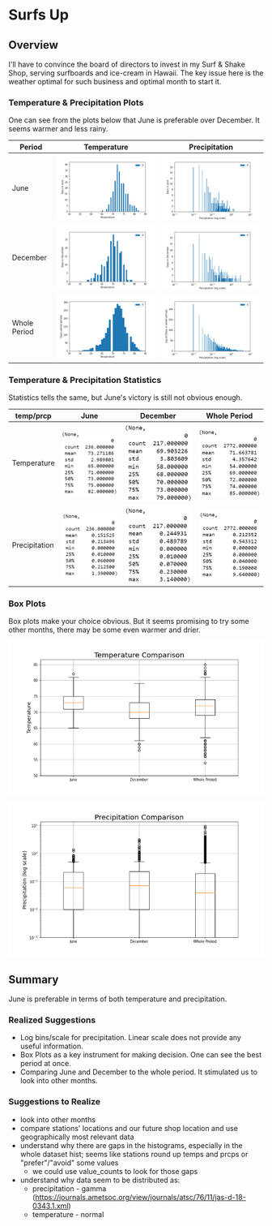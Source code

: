 # Surfs Up

## Overview

I'll have to convince the board of directors to invest in my Surf & Shake Shop, serving surfboards and ice-cream in Hawaii. The key issue here is the weather optimal for such business and optimal month to start it.

### Temperature & Precipitation Plots

One can see from the plots below that June is preferable over December. It seems warmer and less rainy.

Period|Temperature|Precipitation
---|---|---
June|![](./analysis/temp_june_plt.png)|![](./analysis/prcp_june_plt.png)
December|![](./analysis/temp_dec_plt.png)|![](./analysis/prcp_dec_plt.png)
Whole Period|![](./analysis/temp_whp_plt.png)|![](./analysis/prcp_whp_plt.png)

### Temperature & Precipitation Statistics

Statistics tells the same, but June's victory is still not obvious enough.

temp/prcp|June|December|Whole Period
---|---|---|---
Temperature|![](./analysis/temp_june_st.png)|![](./analysis/temp_dec_st.png)|![](./analysis/temp_whp_st.png)
Precipitation|![](./analysis/prcp_june_st.png)|![](./analysis/prcp_dec_st.png)|![](./analysis/prcp_whp_st.png)

### Box Plots

Box plots make your choice obvious. But it seems promising to try some other months, there may be some even warmer and drier.

![](./analysis/temp_box_plot.png)

![](./analysis/prcp_box_plot.png)

## Summary

June is preferable in terms of both temperature and precipitation.

### Realized Suggestions

- Log bins/scale for precipitation. Linear scale does not provide any useful information.
- Box Plots as a key instrument for making decision. One can see the best period at once.
- Comparing June and December to the whole period. It stimulated us to look into other months.

### Suggestions to Realize

- look into other months
- compare stations' locations and our future shop location and use geographically most relevant data
- understand why there are gaps in the histograms, especially in the whole dataset hist; seems like stations round up temps and prcps or "prefer"/"avoid" some values
  - we could use value_counts to look for those gaps
- understand why data seem to be distributed as:
  - precipitation - gamma (https://journals.ametsoc.org/view/journals/atsc/76/11/jas-d-18-0343.1.xml)
  - temperature - normal

